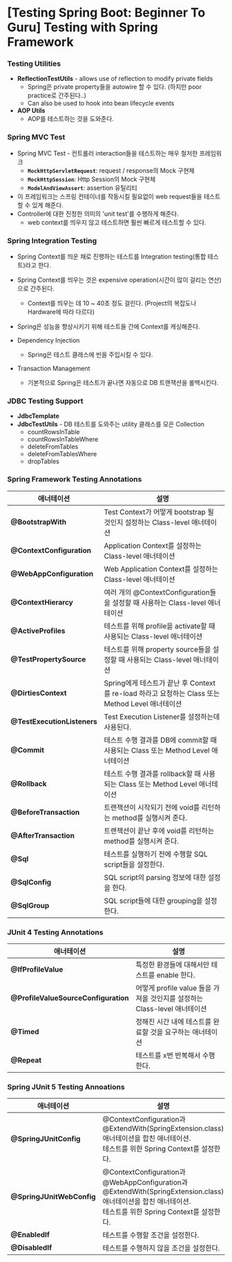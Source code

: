 # [Testing Spring Boot: Beginner To Guru] Testing with Spring Framework



### Testing Utilities

- **ReflectionTestUtils** - allows use of reflection to modify private fields
  - Spring은 private property들을 autowire 할 수 있다. (하지만 poor practice로 간주된다..)
  - Can also be used to hook into bean lifecycle events
- **AOP Utils** 
  - AOP를 테스트하는 것을 도와준다.



### Spring MVC Test

- Spring MVC Test - 컨트롤러 interaction들을 테스트하는 매우 철저한 프레임워크
  - **`MockHttpServletRequest`**: request / response의 Mock 구현체
  - **`MockHttpSession`**: Http Session의 Mock 구현체
  - **`ModelAndViewAssert`**: assertion 유틸리티
- 이 프레임워크는 스프링 컨테이너를 작동시킬 필요없이 web request들을 테스트할 수 있게 해준다.
- Controller에 대한 진정한 의미의 'unit test'를 수행하게 해준다.
  - web context를 띄우지 않고 테스트하면 훨씬 빠르게 테스트할 수 있다.





### Spring Integration Testing

- Spring Context를 띄운 채로 진행하는 테스트를 Integration testing(통합 테스트)라고 한다.
- Spring Context를 띄우는 것은 expensive operation(시간이 많이 걸리는 연산)으로 간주된다.
  - Context를 띄우는 데 10 ~ 40초 정도 걸린다. (Project의 복잡도나 Hardware에 따라 다르다)

- Spring은 성능을 향상시키기 위해 테스트들 간에 Context를 캐싱해준다.
- Dependency Injection
  - Spring은 테스트 클래스에 빈을 주입시킬 수 있다.
- Transaction Management
  - 기본적으로 Spring은 테스트가 끝나면 자동으로 DB 트랜잭션을 롤백시킨다.







### JDBC Testing Support

- **JdbcTemplate**
- **JdbcTestUtils** - DB 테스트를 도와주는 utility 클래스를 모은 Collection
  - countRowsInTable
  - countRowsInTableWhere
  - deleteFromTables
  - deleteFromTablesWhere
  - dropTables





### Spring Framework Testing Annotations

| 애너테이션                  | 설명                                                         |
| --------------------------- | ------------------------------------------------------------ |
| **@BootstrapWith**          | Test Context가 어떻게 bootstrap 될 것인지 설정하는 Class-level 애너테이션 |
| **@ContextConfiguration**   | Application Context를 설정하는 Class-level 애너테이션        |
| **@WebAppConfiguration**    | Web Application Context를 설정하는 Class-level 애너테이션    |
| **@ContextHierarcy**        | 여러 개의 @ContextConfiguration들을 설정할 때 사용하는 Class-level 애너테이션 |
| **@ActiveProfiles**         | 테스트를 위해 profile을 activate할 때 사용되는 Class-level 애너테이션 |
| **@TestPropertySource**     | 테스트를 위해 property source들을 설정할 때 사용되는 Class-level 애너테이션 |
| **@DirtiesContext**         | Spring에게 테스트가 끝난 후 Context를 re-load 하라고 요청하는 Class 또는 Method Level 애너테이션 |
| **@TestExecutionListeners** | Test Execution Listener를 설정하는데 사용된다.               |
| **@Commit**                 | 테스트 수행 결과를 DB에 commit할 때 사용되는 Class 또는 Method Level 애너테이션 |
| **@Rollback**               | 테스트 수행 결과를 rollback할 때 사용되는 Class 또는 Method Level 애너테이션 |
| **@BeforeTransaction**      | 트랜잭션이 시작되기 전에 void를 리턴하는 method를 실행시켜 준다. |
| **@AfterTransaction**       | 트랜잭션이 끝난 후에 void를 리턴하는 method를 실행시켜 준다. |
| **@Sql**                    | 테스트를 실행하기 전에 수행할 SQL script들을 설정한다.       |
| **@SqlConfig**              | SQL script의 parsing 정보에 대한 설정을 한다.                |
| **@SqlGroup**               | SQL script들에 대한 grouping을 설정한다.                     |





### JUnit 4 Testing Annotations

| 애너테이션                           | 설명                                                         |
| ------------------------------------ | ------------------------------------------------------------ |
| **@IfProfileValue**                  | 특정한 환경들에 대해서만 테스트를 enable 한다.               |
| **@ProfileValueSourceConfiguration** | 어떻게 profile value 들을 가져올 것인지를 설정하는 Class-level 애너테이션 |
| **@Timed**                           | 정해진 시간 내에 테스트를 완료할 것을 요구하는 애너테이션    |
| **@Repeat**                          | 테스트를 x번 반복해서 수행한다.                              |





### Spring JUnit 5 Testing Annoations

| 애너테이션                | 설명                                                         |
| ------------------------- | ------------------------------------------------------------ |
| **@SpringJUnitConfig**    | @ContextConfiguration과 @ExtendWith(SpringExtension.class) 애너테이션을 합친 애너테이션.<br />테스트를 위한 Spring Context를 설정한다. |
| **@SpringJUnitWebConfig** | @ContextConfiguration과 @WebAppConfiguration과 @ExtendWith(SpringExtension.class) 애너테이션을 합친 애너테이션.<br />테스트를 위한 Spring Context를 설정한다. |
| **@EnabledIf**            | 테스트를 수행할 조건을 설정한다.                             |
| **@DisabledIf**           | 테스트를 수행하지 않을 조건을 설정한다.                      |











